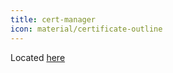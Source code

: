 ```yaml
---
title: cert-manager
icon: material/certificate-outline
---
```


Located [here](https://github.com/haney-oliver/flux/tree/main/infra/cert-manager)


